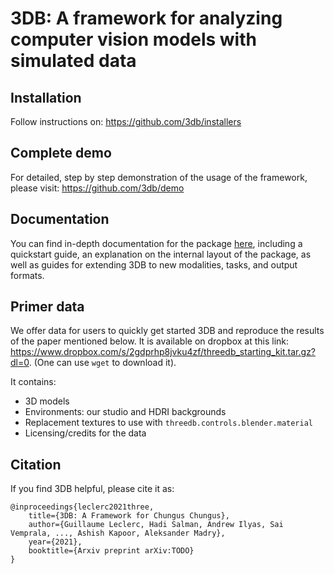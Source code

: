 # 3DB: A framework for analyzing computer vision models with simulated data

## Installation

Follow instructions on: https://github.com/3db/installers

## Complete demo

For detailed, step by step demonstration of the usage of the framework, please visit: https://github.com/3db/demo

## Documentation

You can find in-depth documentation for the package [here](LINK), including a
quickstart guide, an explanation on the internal layout of the package, as well
as guides for extending 3DB to new modalities, tasks, and output formats.

## Primer data

We offer data for users to quickly get started 3DB and reproduce the results of the paper mentioned below. It is available on dropbox at this link: https://www.dropbox.com/s/2gdprhp8jvku4zf/threedb_starting_kit.tar.gz?dl=0. (One can use `wget` to download it).

It contains:

- 3D models
- Environments: our studio and HDRI backgrounds
- Replacement textures to use with `threedb.controls.blender.material`
- Licensing/credits for the data

## Citation

If you find 3DB helpful, please cite it as:
```
@inproceedings{leclerc2021three,
    title={3DB: A Framework for Chungus Chungus},
    author={Guillaume Leclerc, Hadi Salman, Andrew Ilyas, Sai Vemprala, ..., Ashish Kapoor, Aleksander Madry},
    year={2021},
    booktitle={Arxiv preprint arXiv:TODO}
}
```

